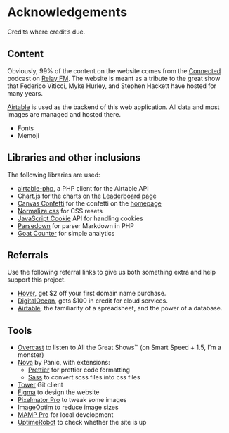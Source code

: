 # Acknowledgements

Credits where credit’s due.

## Content

Obviously, 99% of the content on the website comes from the [Connected](https://relay.fm/connected) podcast on [Relay FM](https://relay.fm). The website is meant as a tribute to the great show that Federico Viticci, Myke Hurley, and Stephen Hackett have hosted for many years.

[Airtable](https://airtable.com) is used as the backend of this web application. All data and most images are managed and hosted there.

-   Fonts
-   Memoji

## Libraries and other inclusions

The following libraries are used:

-   [airtable-php](https://github.com/sleiman/airtable-php), a PHP client for the Airtable API
-   [Chart.js](https://www.chartjs.org) for the charts on the [Leaderboard page](https://rickies.co/leaderboard)
-   [Canvas Confetti](https://github.com/catdad/canvas-confetti) for the confetti on the [homepage](https://rickies.co/)
-   [Normalize.css](https://necolas.github.io/normalize.css/) for CSS resets
-   [JavaScript Cookie](https://github.com/js-cookie/js-cookie) API for handling cookies
-   [Parsedown](https://parsedown.org) for parser Markdown in PHP
-   [Goat Counter](https://www.goatcounter.com/) for simple analytics

## Referrals

Use the following referral links to give us both something extra and help support this project.

-   [Hover](https://hover.com/RPxkv2lK), get $2 off your first domain name purchase.
-   [DigitalOcean](https://m.do.co/c/c931041cf4fc), gets $100 in credit for cloud services.
-   [Airtable](https://airtable.com/invite/r/srbbQalO), the familiarity of a spreadsheet, and the power of a database.

## Tools

-   [Overcast](https://overcast.fm/) to listen to All the Great Shows™ (on Smart Speed + 1.5, I’m a monster)
-   [Nova](https://nova.app) by Panic, with extensions:
    -   [Prettier](https://extensions.panic.com/extensions/alexanderweiss/alexanderweiss.prettier/) for prettier code formatting
    -   [Sass](https://extensions.panic.com/extensions/vinecode/vinecode.Sass/) to convert scss files into css files
-   [Tower](https://www.git-tower.com/mac) Git client
-   [Figma](https://figma.com) to design the website
-   [Pixelmator Pro](https://www.pixelmator.com/pro/) to tweak some images
-   [ImageOptim](https://imageoptim.com/mac) to reduce image sizes
-   [MAMP Pro](https://www.mamp.info/en/mamp-pro/mac/) for local development
-   [UptimeRobot](https://uptimerobot.com/) to check whether the site is up
